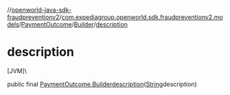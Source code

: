 //[openworld-java-sdk-fraudpreventionv2](../../../../index.md)/[com.expediagroup.openworld.sdk.fraudpreventionv2.models](../../index.md)/[PaymentOutcome](../index.md)/[Builder](index.md)/[description](description.md)

# description

[JVM]\

public final [PaymentOutcome.Builder](index.md)[description](description.md)([String](https://docs.oracle.com/javase/8/docs/api/java/lang/String.html)description)
